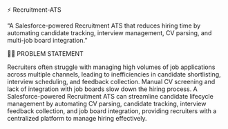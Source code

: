 ⚡ Recruitment-ATS

 “A Salesforce-powered Recruitment ATS that reduces hiring time by automating  candidate tracking, interview management, CV parsing, and multi-job board integration.”

🔹🔹 PROBLEM STATEMENT

Recruiters often struggle with managing high volumes of job applications across multiple channels, leading to inefficiencies in candidate shortlisting, interview scheduling, and feedback collection. Manual CV screening and lack of integration with job boards slow down the hiring process.
A Salesforce-powered Recruitment ATS can streamline candidate lifecycle management by automating CV parsing, candidate tracking, interview feedback collection, and job board integration, providing recruiters with a centralized platform to manage hiring effectively.

